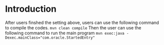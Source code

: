 # Introduction
After users finshed the setting above, users can use the following command to compile the codes.
```mvn clean compile```
Then the user can use the following command to run the main program
```mvn exec:java -Dexec.mainClass="com.oracle.StartedEntry"```